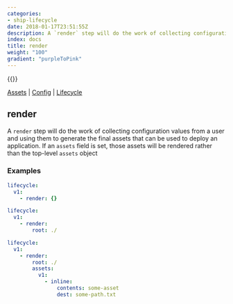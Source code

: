```yaml
---
categories:
- ship-lifecycle
date: 2018-01-17T23:51:55Z
description: A `render` step will do the work of collecting configuration values from a user and using them to generate the final assets that can be used to deploy an application. If an `assets` field is set, those assets will be rendered rather than the top-level `assets` object
index: docs
title: render
weight: "100"
gradient: "purpleToPink"
---
```


{{<legacynotice>}}

[Assets](/api/ship-assets/assets) | [Config](/api/ship-config/config) | [Lifecycle](/api/ship-lifecycle/lifecycle)

## render

A `render` step will do the work of collecting configuration values from a user and using them to generate the final assets that can be used to deploy an application. If an `assets` field is set, those assets will be rendered rather than the top-level `assets` object




### Examples

```yaml
lifecycle:
  v1:
    - render: {}
```

```yaml
lifecycle:
  v1:
    - render:
        root: ./
```

```yaml
lifecycle:
  v1:
    - render:
        root: ./
        assets:
          v1:
            - inline:
                contents: some-asset
                dest: some-path.txt
```
